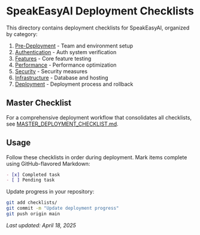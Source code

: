 
# SpeakEasyAI Deployment Checklists

This directory contains deployment checklists for SpeakEasyAI, organized by category:

1. [Pre-Deployment](./1-PRE_DEPLOYMENT_CHECKLIST.md) - Team and environment setup
2. [Authentication](./2-AUTH_CHECKLIST.md) - Auth system verification
3. [Features](./3-FEATURE_CHECKLIST.md) - Core feature testing
4. [Performance](./4-PERFORMANCE_CHECKLIST.md) - Performance optimization
5. [Security](./5-SECURITY_CHECKLIST.md) - Security measures
6. [Infrastructure](./6-INFRASTRUCTURE_CHECKLIST.md) - Database and hosting
7. [Deployment](./7-DEPLOYMENT_CHECKLIST.md) - Deployment process and rollback

## Master Checklist

For a comprehensive deployment workflow that consolidates all checklists, see [MASTER_DEPLOYMENT_CHECKLIST.md](./MASTER_DEPLOYMENT_CHECKLIST.md).

## Usage

Follow these checklists in order during deployment. Mark items complete using GitHub-flavored Markdown:

```markdown
- [x] Completed task
- [ ] Pending task
```

Update progress in your repository:

```bash
git add checklists/
git commit -m "Update deployment progress"
git push origin main
```

_Last updated: April 18, 2025_
